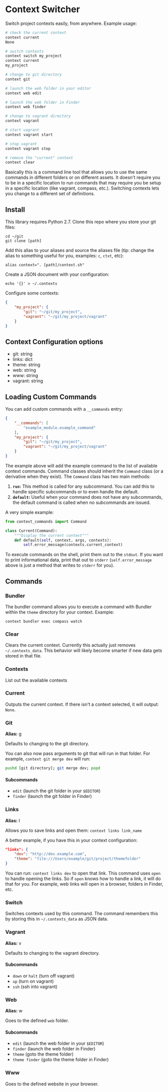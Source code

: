 # Context Switcher

Switch project contexts easily, from anywhere. Example usage:

```bash
# check the current context
context current
None

# switch contexts
context switch my_project
context current
my_project

# change to git directory
context git

# launch the web folder in your editor
context web edit

# launch the web folder in Finder
context web finder

# change to vagrant directory
context vagrant

# start vagrant
context vagrant start

# stop vagrant
context vagrant stop

# remove the "current" context
context clear
```

Basically this is a command line tool that allows you to use the same commands in different folders or on different assets. It doesn't require you to be in a specific location to run commands that may require you be setup in a specific location (like vagrant, compass, etc.). Switching contexts lets you change to a different set of definitions.

## Install

This library requires Python 2.7. Clone this repo where you store your git files:

    cd ~/git
    git clone [path]

Add this alias to your aliases and source the aliases file (tip: change the alias to something useful for you, examples: `c`, `ctxt`, etc):

    alias context=". [path]/context.sh"

Create a JSON document with your configuration:

    echo '{}' > ~/.contexts

Configure some contexts:

```json
{
    "my_project": {
        "git": "~/git/my_project",
        "vagrant": "~/git/my_project/vagrant"
    }
}
```

## Context Configuration options

* git: string
* links: dict
* theme: string
* web: string
* www: string
* vagrant: string

## Loading Custom Commands

You can add custom commands with a `__commands` entry:

```json
{
    "__commands": [
        "example_module.example_command"
    ],
    "my_project": {
        "git": "~/git/my_project",
        "vagrant": "~/git/my_project/vagrant"
    }
}
```

The example above will add the example command to the list of available context commands. Command classes should inherit the `Command` class (or a derivative when they exist). The `Command` class has two main methods:

1. **`run`:** This method is called for any subcommand. You can add this to handle specific subcommands or to even handle the default.
2. **`default`:** Useful when your command does not have any subcommands, the default command is called when no subcommands are issued.

A very simple example:

```python
from context_commands import Command

class Current(Command):
    """Display the current context"""
    def default(self, context, args, contexts):
        self.error_message(contexts.current_context)
```

To execute commands on the shell, print them out to the `stdout`. If you want to print informational data, print that out to `stderr` (`self.error_message` above is just a method that writes to `stderr` for you).

## Commands

### Bundler

The bundler command allows you to execute a command with Bundler within the `theme` directory for your context. Example:

    context bundler exec compass watch

### Clear

Clears the current context. Currently this actually just removes `~/.contexts_data`. This behavior will likely become smarter if new data gets stored in that file.

### Contexts

List out the available contexts

### Current

Outputs the current context. If there isn't a context selected, it will output: `None`.

### Git

**Alias:** g

Defaults to changing to the git directory.

You can also now pass arguments to git that will run in that folder. For example, `context git merge dev` will run:

```bash
pushd [git directory]; git merge dev; popd
```

#### Subcommands

* `edit` (launch the git folder in your `$EDITOR`)
* `finder` (launch the git folder in Finder)

### Links

**Alias:** l

Allows you to save links and open them: `context links link_name`

A better example, if you have this in your context configuration:

```json
"links": {
    "dev": "http://dev.example.com",
    "theme": "file:///Users/example/git/project/themefolder"
}
```

You can run: `context links dev` to open that link. This command uses `open` to handle opening the links. So if `open` knows how to handle a link, it will do that for you. For example, web links will open in a browser, folders in Finder, etc.

### Switch

Switches contexts used by this command. The command remembers this by storing this in `~/.contexts_data` as JSON data.

### Vagrant

**Alias:** v

Defaults to changing to the vagrant directory.

#### Subcommands

* `down` or `halt` (turn off vagrant)
* `up` (turn on vagrant)
* `ssh` (ssh into vagrant)

### Web

**Alias:** w

Goes to the defined `web` folder.

#### Subcommands

* `edit` (launch the web folder in your `$EDITOR`)
* `finder` (launch the web folder in Finder)
* `theme` (goto the theme folder)
* `theme finder` (goto the theme folder in Finder)

### Www

Goes to the defined website in your browser.
